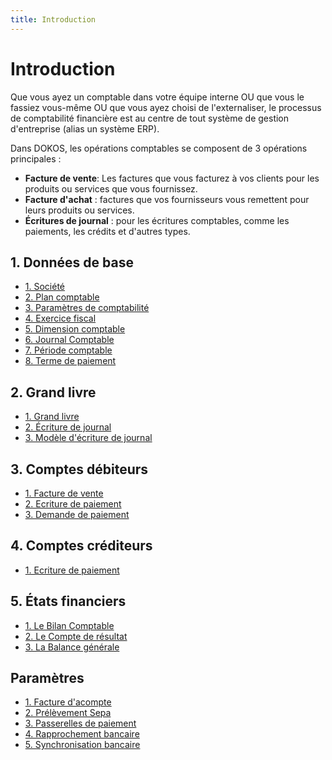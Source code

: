 ```yaml
---
title: Introduction
---
```


# Introduction

Que vous ayez un comptable dans votre équipe interne OU que vous le fassiez vous-même OU que vous ayez choisi de l'externaliser, le processus de comptabilité financière est au centre de tout système de gestion d'entreprise (alias un système ERP).

Dans DOKOS, les opérations comptables se composent de 3 opérations principales :

- **Facture de vente**: Les factures que vous facturez à vos clients pour les produits ou services que vous fournissez.
- **Facture d'achat** : factures que vos fournisseurs vous remettent pour leurs produits ou services.
- **Écritures de journal** : pour les écritures comptables, comme les paiements, les crédits et d'autres types.

## 1. Données de base

- [1. Société](/comptabilite/company)
- [2. Plan comptable](/comptabilite/account)
- [3. Paramètres de comptabilité](/comptabilite/accounts-settings)
- [4. Exercice fiscal](/comptabilite/fiscal-year)
- [5. Dimension comptable](/comptabilite/accounting-dimension)
- [6. Journal Comptable](/comptabilite/accounting-journal)
- [7. Période comptable](/comptabilite/accounting-period)
- [8. Terme de paiement](/comptabilite/payment-term)


## 2. Grand livre

- [1. Grand livre](/comptabilite/GeneralLedger)
- [2. Écriture de journal](/comptabilite/journal-entry)
- [3. Modèle d'écriture de journal](/comptabilite/journal-entry-template)


## 3. Comptes débiteurs

- [1. Facture de vente](/selling/sales-invoice)
- [2. Ecriture de paiement](/comptabilite/payment-entry)
- [3. Demande de paiement](/comptabilite/payment-request)


## 4. Comptes créditeurs

- [1. Ecriture de paiement](/comptabilite/payment-entry)


## 5. États financiers

- [1. Le Bilan Comptable](/comptabilite/balance-sheet)
- [2. Le Compte de résultat](/comptabilite/profit-and-loss-statement)
- [3. La Balance générale](/comptabilite/profit-and-loss-statement)


## Paramètres

- [1. Facture d'acompte](/comptabilite/down-payment-invoice)
- [2. Prélèvement Sepa](/comptabilite/sepa-direct-debit)
- [3. Passerelles de paiement](/comptabilite/payment-gateways)
- [4. Rapprochement bancaire](/comptabilite/bank-reconciliation)
- [5. Synchronisation bancaire](/comptabilite/bank-synchronization)